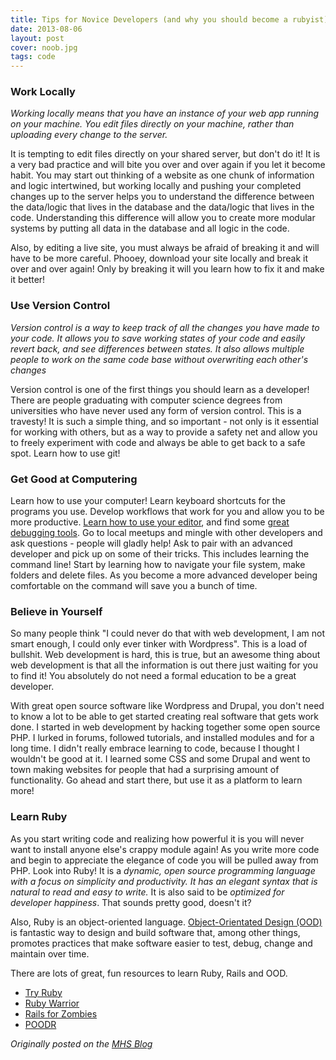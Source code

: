 ```yaml
---
title: Tips for Novice Developers (and why you should become a rubyist)
date: 2013-08-06
layout: post
cover: noob.jpg
tags: code
---
```

### Work Locally

<em>Working locally means that you have an instance of your web app running on your machine. You edit files directly on your machine, rather than uploading every change to the server.</em>

It is tempting to edit files directly on your shared server, but don't do it! It is a very bad practice and will bite you over and over again if you let it become habit. You may start out thinking of a website as one chunk of information and logic intertwined, but working locally and pushing your completed changes up to the server helps you to understand the difference between the data/logic that lives in the database and the data/logic that lives in the code. Understanding this difference will allow you to create more modular systems by putting all data in the database and all logic in the code.

Also, by editing a live site, you must always be afraid of breaking it and will have to be more careful. Phooey, download your site locally and break it over and over again! Only by breaking it will you learn how to fix it and make it better!

### Use Version Control

<em>Version control is a way to keep track of all the changes you have made to your code. It allows you to save working states of your code and easily revert back, and see differences between states. It also allows multiple people to work on the same code base without overwriting each other's changes</em>

Version control is one of the first things you should learn as a developer! There are people graduating with computer science degrees from universities who have never used any form of version control. This is a travesty! It is such a simple thing, and so important - not only is it essential for working with others, but as a way to provide a safety net and allow you to freely experiment with code and always be able to get back to a safe spot. Learn how to use git!

### Get Good at Computering

Learn how to use your computer! Learn keyboard shortcuts for the programs you use. Develop workflows that work for you and allow you to be more productive. <a href="/configuring-sublime-text-2/">Learn how to use your editor</a>, and find some <a href="/better-rails-debugging-with-better_errors-and-jazz_hands">great debugging tools</a>. Go to local meetups and mingle with other developers and ask questions - people will gladly help! Ask to pair with an advanced developer and pick up on some of their tricks. This includes learning the command line! Start by learning how to navigate your file system, make folders and delete files. As you become a more advanced developer being comfortable on the command will save you a bunch of time.

### Believe in Yourself

So many people think "I could never do that with web development, I am not smart enough, I could only ever tinker with Wordpress". This is a load of bullshit. Web development is hard, this is true, but an awesome thing about web development is that all the information is out there just waiting for you to find it! You absolutely do not need a formal education to be a great developer.

With great open source software like Wordpress and Drupal, you don't need to know a lot to be able to get started creating real software that gets work done. I started in web development by hacking together some open source PHP. I lurked in forums, followed tutorials, and installed modules and for a long time. I didn't really embrace learning to code, because I thought I wouldn't be good at it. I learned some CSS and some Drupal and went to town making websites for people that had a surprising amount of functionality. Go ahead and start there, but use it as a platform to learn more!

### Learn Ruby

As you start writing code and realizing how powerful it is you will never want to install anyone else's crappy module again! As you write more code and begin to appreciate the elegance of code you will be pulled away from PHP. Look into Ruby! It is a *dynamic, open source programming language with a focus on simplicity and productivity. It has an elegant syntax that is natural to read and easy to write.* It is also said to be *optimized for developer happiness*. That sounds pretty good, doesn't it?

Also, Ruby is an object-oriented language. <a href="http://en.wikipedia.org/wiki/Object-oriented_design">Object-Orientated Design (OOD)</a> is fantastic way to design and build software that, among other things, promotes practices that make software easier to test, debug, change and maintain over time.

There are lots of great, fun resources to learn Ruby, Rails and OOD.
<ul>
<li>  <a href="http://tryruby.org">Try Ruby</a></li>
<li>  <a href="https://www.bloc.io/ruby-warrior/#/">Ruby Warrior</a></li>
<li>  <a href="http://railsforzombies.org/">Rails for Zombies</a></li>
<li>  <a href="http://www.poodr.info/">POODR</a></li>
</ul>

<em>Originally posted on the <a href="http://www.mutuallyhuman.com/blog/2013/08/06/tips-for-novice-developers-and-why-you-should-become-a-rubyist/">MHS Blog</a></em>
